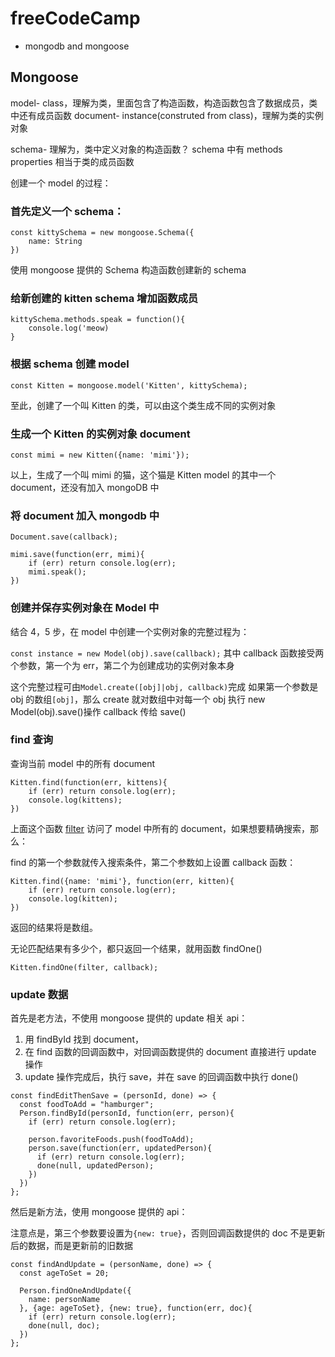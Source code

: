 # freeCodeCamp

- mongodb and mongoose

## Mongoose

model- class，理解为类，里面包含了构造函数，构造函数包含了数据成员，类中还有成员函数
document- instance(construted from class)，理解为类的实例对象

schema- 理解为，类中定义对象的构造函数？
schema 中有 methods properties 相当于类的成员函数

创建一个 model 的过程：

### 首先定义一个 schema：

```
const kittySchema = new mongoose.Schema({
    name: String
})
```

使用 mongoose 提供的 Schema 构造函数创建新的 schema

### 给新创建的 kitten schema 增加函数成员

```
kittySchema.methods.speak = function(){
    console.log('meow)
}
```

### 根据 schema 创建 model

```
const Kitten = mongoose.model('Kitten', kittySchema);
```

至此，创建了一个叫 Kitten 的类，可以由这个类生成不同的实例对象

### 生成一个 Kitten 的实例对象 document

```
const mimi = new Kitten({name: 'mimi'});
```

以上，生成了一个叫 mimi 的猫，这个猫是 Kitten model 的其中一个 document，还没有加入 mongoDB 中

### 将 document 加入 mongodb 中

`Document.save(callback);`

```
mimi.save(function(err, mimi){
    if (err) return console.log(err);
    mimi.speak();
})
```

### 创建并保存实例对象在 Model 中

结合 4，5 步，在 model 中创建一个实例对象的完整过程为：

`const instance = new Model(obj).save(callback);`
其中 callback 函数接受两个参数，第一个为 err，第二个为创建成功的实例对象本身

这个完整过程可由`Model.create([obj]|obj, callback)`完成
如果第一个参数是 obj 的数组`[obj]`，那么 create 就对数组中对每一个 obj 执行 new Model(obj).save()操作
callback 传给 save()

### find 查询

查询当前 model 中的所有 document

```
Kitten.find(function(err, kittens){
    if (err) return console.log(err);
    console.log(kittens);
})
```

上面这个函数 [filter](https://mongoosejs.com/docs/tutorials/query_casting.html) 访问了 model 中所有的 document，如果想要精确搜索，那么：

find 的第一个参数就传入搜索条件，第二个参数如上设置 callback 函数：

```
Kitten.find({name: 'mimi'}, function(err, kitten){
    if (err) return console.log(err);
    console.log(kitten);
})
```

返回的结果将是数组。

无论匹配结果有多少个，都只返回一个结果，就用函数 findOne()

```
Kitten.findOne(filter, callback);
```

### update 数据

首先是老方法，不使用 mongoose 提供的 update 相关 api：

1. 用 findById 找到 document，
2. 在 find 函数的回调函数中，对回调函数提供的 document 直接进行 update 操作
3. update 操作完成后，执行 save，并在 save 的回调函数中执行 done()

```
const findEditThenSave = (personId, done) => {
  const foodToAdd = "hamburger";
  Person.findById(personId, function(err, person){
    if (err) return console.log(err);

    person.favoriteFoods.push(foodToAdd);
    person.save(function(err, updatedPerson){
      if (err) return console.log(err);
      done(null, updatedPerson);
    })
  })
};
```

然后是新方法，使用 mongoose 提供的 api：

注意点是，第三个参数要设置为`{new: true}`，否则回调函数提供的 doc 不是更新后的数据，而是更新前的旧数据

```
const findAndUpdate = (personName, done) => {
  const ageToSet = 20;

  Person.findOneAndUpdate({
    name: personName
  }, {age: ageToSet}, {new: true}, function(err, doc){
    if (err) return console.log(err);
    done(null, doc);
  })
};
```
